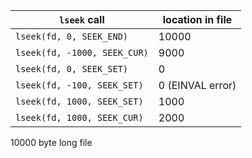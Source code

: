 `lseek` call                    | location in file   
--------------------------------|----------------------
`lseek(fd, 0, SEEK_END)`        | 10000            
`lseek(fd, -1000, SEEK_CUR)`    |  9000         
`lseek(fd, 0, SEEK_SET)`        |     0         
`lseek(fd, -100, SEEK_SET)`     |     0 (EINVAL error)
`lseek(fd, 1000, SEEK_SET)`     |  1000
`lseek(fd, 1000, SEEK_CUR)`     |  2000  

10000 byte long file
    